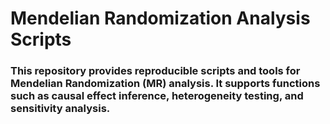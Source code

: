 # Mendelian Randomization Analysis Scripts  
### This repository provides reproducible scripts and tools for Mendelian Randomization (MR) analysis. It supports functions such as causal effect inference, heterogeneity testing, and sensitivity analysis.





